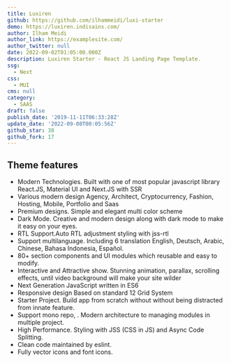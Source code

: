 ```yaml
---
title: Luxiren
github: https://github.com/ilhammeidi/luxi-starter
demo: https://luxiren.indisains.com/
author: Ilham Meidi
author_link: https://examplesite.com/
author_twitter: null
date: 2022-09-02T01:05:00.000Z
description: Luxiren Starter - React JS Landing Page Template.
ssg:
  - Next
css:
  - MUI
cms: null
category:
  - SAAS
draft: false
publish_date: '2019-11-11T06:33:28Z'
update_date: '2022-09-08T00:05:56Z'
github_star: 38
github_fork: 17
---
```


## Theme features

- Modern Technologies. Built with one of most popular javascript library React.JS, Material UI and Next.JS with SSR
- Various modern design Agency, Architect, Cryptocurrency, Fashion, Hosting, Mobile, Portfolio and Saas
- Premium designs. Simple and elegant multi color scheme
- Dark Mode. Creative and modern design along with dark mode to make it easy on your eyes.
- RTL Support.Auto RTL adjustment styling with jss-rtl
- Support multilanguage. Including 6 translation English, Deutsch, Arabic, Chinese, Bahasa Indonesia, Español.
- 80+ section components and UI modules which reusable and easy to modify.
- Interactive and Attractive show. Stunning animation, parallax, scrolling effects, until video background will make your site wilder
- Next Generation JavaScript written in ES6
- Responsive design Based on standard 12 Grid System
- Starter Project. Build app from scratch without without being distracted from innate feature.
- Support mono repo, . Modern architecture to managing modules in multiple project.
- High Performance. Styling with JSS (CSS in JS) and Async Code Splitting.
- Clean code maintained by eslint.
- Fully vector icons and font icons.
